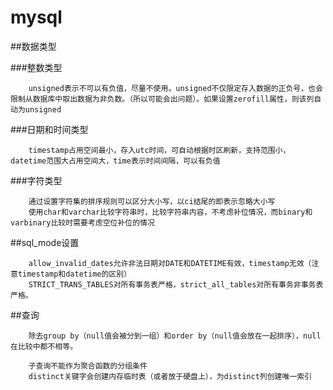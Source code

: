 # mysql


##数据类型

###整数类型

		unsigned表示不可以有负值，尽量不使用。unsigned不仅限定存入数据的正负号，也会限制从数据库中取出数据为非负数。（所以可能会出问题）。如果设置zerofill属性，则该列自动为unsigned

###日期和时间类型

		timestamp占用空间最小，存入utc时间，可自动根据时区刷新，支持范围小，datetime范围大占用空间大，time表示时间间隔，可以有负值

###字符类型

		通过设置字符集的排序规则可以区分大小写，以ci结尾的即表示忽略大小写
		使用char和varchar比较字符串时，比较字符串内容，不考虑补位情况，而binary和varbinary比较时需要考虑空位补位的情况

##sql_mode设置

		allow_invalid_dates允许非法日期对DATE和DATETIME有效，timestamp无效（注意timestamp和datetime的区别）
		STRICT_TRANS_TABLES对所有事务表严格，strict_all_tables对所有事务非事务表严格。

##查询

		除去group by（null值会被分到一组）和order by（null值会放在一起排序），null在比较中都不相等。
		
		子查询不能作为聚合函数的分组条件
		distinct关键字会创建内存临时表（或者放于硬盘上），为distinct列创建唯一索引

